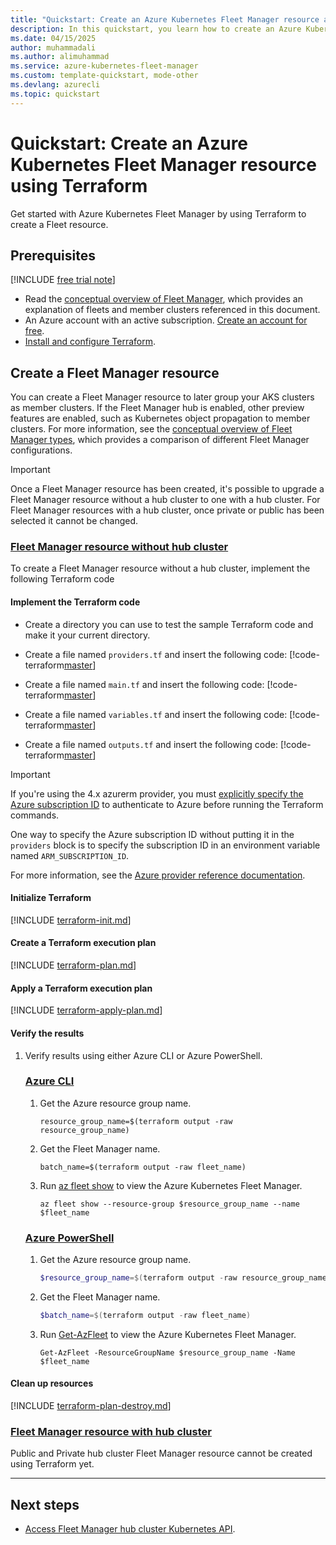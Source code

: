 ```yaml
---
title: "Quickstart: Create an Azure Kubernetes Fleet Manager resource and join member clusters using Terraform"
description: In this quickstart, you learn how to create an Azure Kubernetes Fleet Manager resource and join member clusters using Terraform.
ms.date: 04/15/2025
author: muhammadali
ms.author: alimuhammad
ms.service: azure-kubernetes-fleet-manager
ms.custom: template-quickstart, mode-other
ms.devlang: azurecli
ms.topic: quickstart
---
```


# Quickstart: Create an Azure Kubernetes Fleet Manager resource using Terraform

Get started with Azure Kubernetes Fleet Manager by using Terraform to create a Fleet resource.

## Prerequisites

[!INCLUDE [free trial note](~/reusable-content/ce-skilling/azure/includes/quickstarts-free-trial-note.md)]

* Read the [conceptual overview of Fleet Manager](./concepts-fleet.md), which provides an explanation of fleets and member clusters referenced in this document.
* An Azure account with an active subscription. [Create an account for free](https://azure.microsoft.com/pricing/purchase-options/azure-account?cid=msft_learn).
* [Install and configure Terraform](/azure/developer/terraform/quickstart-configure).

## Create a Fleet Manager resource

You can create a Fleet Manager resource to later group your AKS clusters as member clusters.  If the Fleet Manager hub is enabled, other preview features are enabled, such as Kubernetes object propagation to member clusters. For more information, see the [conceptual overview of Fleet Manager types](./concepts-choosing-fleet.md), which provides a comparison of different Fleet Manager configurations.


> [!IMPORTANT]
> Once a Fleet Manager resource has been created, it's possible to upgrade a Fleet Manager resource without a hub cluster to one with a hub cluster. For Fleet Manager resources with a hub cluster, once private or public has been selected it cannot be changed.


### [Fleet Manager resource without hub cluster](#tab/without-hub-cluster)

To create a Fleet Manager resource without a hub cluster, implement the following Terraform code

#### Implement the Terraform code
- Create a directory you can use to test the sample Terraform code and make it your current directory.

- Create a file named `providers.tf` and insert the following code:
    [!code-terraform[master](~/terraform_samples/quickstart/101-aks-fleet-hubless/providers.tf)]

- Create a file named `main.tf` and insert the following code:
    [!code-terraform[master](~/terraform_samples/quickstart/101-aks-fleet-hubless/main.tf)]

- Create a file named `variables.tf` and insert the following code:
    [!code-terraform[master](~/terraform_samples/quickstart/101-aks-fleet-hubless/variables.tf)]

- Create a file named `outputs.tf` and insert the following code:
    [!code-terraform[master](~/terraform_samples/quickstart/101-aks-fleet-hubless/outputs.tf)]

> [!IMPORTANT]
> If you're using the 4.x azurerm provider, you must [explicitly specify the Azure subscription ID](https://registry.terraform.io/providers/hashicorp/azurerm/latest/docs/guides/4.0-upgrade-guide#specifying-subscription-id-is-now-mandatory) to authenticate to Azure before running the Terraform commands.
>
> One way to specify the Azure subscription ID without putting it in the `providers` block is to specify the subscription ID in an environment variable named `ARM_SUBSCRIPTION_ID`.
>
> For more information, see the [Azure provider reference documentation](https://registry.terraform.io/providers/hashicorp/azurerm/latest/docs#argument-reference).

#### Initialize Terraform

[!INCLUDE [terraform-init.md](~/azure-dev-docs-pr/articles/terraform/includes/terraform-init.md)]

#### Create a Terraform execution plan

[!INCLUDE [terraform-plan.md](~/azure-dev-docs-pr/articles/terraform/includes/terraform-plan.md)]

#### Apply a Terraform execution plan

[!INCLUDE [terraform-apply-plan.md](~/azure-dev-docs-pr/articles/terraform/includes/terraform-apply-plan.md)]

#### Verify the results

1. Verify results using either Azure CLI or Azure PowerShell.
    ### [Azure CLI](#tab/azure-cli)
    
    1. Get the Azure resource group name.
    
        ```console
        resource_group_name=$(terraform output -raw resource_group_name)
        ```
    
    1. Get the Fleet Manager name.
    
        ```console
        batch_name=$(terraform output -raw fleet_name)
        ```
    
    1. Run [az fleet show](/cli/azure/fleet#az-fleet-show) to view the Azure Kubernetes Fleet Manager.
    
        ```azurecli
        az fleet show --resource-group $resource_group_name --name $fleet_name
        ```
    
    ### [Azure PowerShell](#tab/azure-powershell)
    
    1. Get the Azure resource group name.
    
        ```powershell
        $resource_group_name=$(terraform output -raw resource_group_name)
        ```
    
    1. Get the Fleet Manager name.
    
        ```powershell
        $batch_name=$(terraform output -raw fleet_name)
        ```
    
    1. Run [Get-AzFleet](/powershell/module/az.fleet/get-azfleet) to view the Azure Kubernetes Fleet Manager.
    
        ```azurepowershell
        Get-AzFleet -ResourceGroupName $resource_group_name -Name $fleet_name
        ```
    
#### Clean up resources

[!INCLUDE [terraform-plan-destroy.md](~/azure-dev-docs-pr/articles/terraform/includes/terraform-plan-destroy.md)]

### [Fleet Manager resource with hub cluster](#tab/with-hub-cluster)

Public and Private hub cluster Fleet Manager resource cannot be created using Terraform yet.

---

## Next steps

* [Access Fleet Manager hub cluster Kubernetes API](./access-fleet-hub-cluster-kubernetes-api.md).